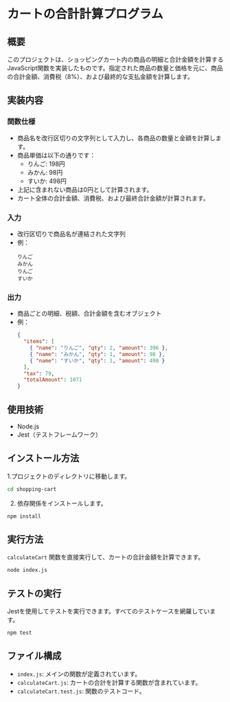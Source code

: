 # カートの合計計算プログラム

## 概要

このプロジェクトは、ショッピングカート内の商品の明細と合計金額を計算するJavaScript関数を実装したものです。指定された商品の数量と価格を元に、商品の合計金額、消費税（8%）、および最終的な支払金額を計算します。

## 実装内容

### 関数仕様

- 商品名を改行区切りの文字列として入力し、各商品の数量と金額を計算します。
- 商品単価は以下の通りです：
  - りんご: 198円
  - みかん: 98円
  - すいか: 498円
- 上記に含まれない商品は0円として計算されます。
- カート全体の合計金額、消費税、および最終合計金額が計算されます。

### 入力
- 改行区切りで商品名が連結された文字列
- 例：
  ```
  りんご
  みかん
  りんご
  すいか
  ```

### 出力
- 商品ごとの明細、税額、合計金額を含むオブジェクト
- 例：
  ```json
  {
    "items": [
      { "name": "りんご", "qty": 2, "amount": 396 },
      { "name": "みかん", "qty": 1, "amount": 98 },
      { "name": "すいか", "qty": 1, "amount": 498 }
    ],
    "tax": 79,
    "totalAmount": 1071
  }
  ```

## 使用技術

- Node.js
- Jest（テストフレームワーク）

## インストール方法

1.プロジェクトのディレクトリに移動します。

```bash
cd shopping-cart
```

2. 依存関係をインストールします。

```bash
npm install
```

## 実行方法

`calculateCart` 関数を直接実行して、カートの合計金額を計算できます。

```bash
node index.js
```

## テストの実行

Jestを使用してテストを実行できます。すべてのテストケースを網羅しています。

```bash
npm test
```

## ファイル構成

- `index.js`: メインの関数が定義されています。
- `calculateCart.js`: カートの合計を計算する関数が含まれています。
- `calculateCart.test.js`: 関数のテストコード。

